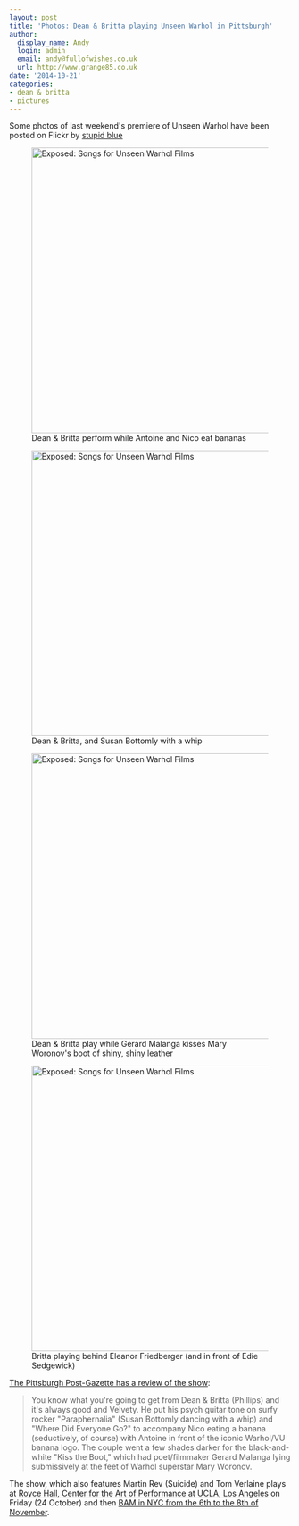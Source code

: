 ```yaml
---
layout: post
title: 'Photos: Dean & Britta playing Unseen Warhol in Pittsburgh'
author:
  display_name: Andy
  login: admin
  email: andy@fullofwishes.co.uk
  url: http://www.grange85.co.uk
date: '2014-10-21'
categories:
- dean & britta
- pictures
---
```

<p>Some photos of last weekend's premiere of Unseen Warhol have been posted on Flickr by <a href="https://www.flickr.com/photos/bluelaemmle/">stupid blue</a><br />
<figure class="caption aligncenter"><a href="https://www.flickr.com/photos/bluelaemmle/15564512766" title="Exposed: Songs for Unseen Warhol Films by stupid blue, on Flickr"><img src="https://farm6.staticflickr.com/5606/15564512766_f57d909680_z.jpg" width="640" height="512" alt="Exposed: Songs for Unseen Warhol Films"></a><figcaption class="caption-text">Dean & Britta perform while Antoine and Nico eat bananas</figcaption></figure></p>
<p><figure class="caption aligncenter"><a href="https://www.flickr.com/photos/bluelaemmle/15402081168" title="Exposed: Songs for Unseen Warhol Films by stupid blue, on Flickr"><img src="https://farm4.staticflickr.com/3933/15402081168_922be38103_z.jpg" width="640" height="512" alt="Exposed: Songs for Unseen Warhol Films"></a><figcaption class="caption-text">Dean & Britta, and Susan Bottomly with a whip</figcaption></figure></p>
<p><figure class="caption aligncenter"><a href="https://www.flickr.com/photos/bluelaemmle/15402080128" title="Exposed: Songs for Unseen Warhol Films by stupid blue, on Flickr"><img src="https://farm6.staticflickr.com/5600/15402080128_e0a3b8a6a8_z.jpg" width="640" height="512" alt="Exposed: Songs for Unseen Warhol Films"></a><figcaption class="caption-text">Dean & Britta play while Gerard Malanga kisses Mary Woronov's boot of shiny, shiny leather</figcaption></figure></p>
<p><figure class="caption aligncenter"><a href="https://www.flickr.com/photos/bluelaemmle/15585539601" title="Exposed: Songs for Unseen Warhol Films by stupid blue, on Flickr"><img src="https://farm4.staticflickr.com/3940/15585539601_577e8ba39f_z.jpg" width="640" height="512" alt="Exposed: Songs for Unseen Warhol Films"></a><figcaption class="caption-text">Britta playing behind Eleanor Friedberger (and in front of Edie Sedgewick)</figcaption></figure></p>
<p><a href="http://www.post-gazette.com/ae/music-reviews/2014/10/18/Unseen-Warhol-films-get-scored-from-five-diverse-artists/stories/201410180158">The Pittsburgh Post-Gazette has a review of the show</a>:</p>
<blockquote><p>You know what you're going to get from Dean & Britta (Phillips) and it's always good and Velvety. He put his psych guitar tone on surfy rocker "Paraphernalia" (Susan Bottomly dancing with a whip) and "Where Did Everyone Go?" to accompany Nico eating a banana (seductively, of course) with Antoine in front of the iconic Warhol/VU banana logo. The couple went a few shades darker for the black-and-white "Kiss the Boot," which had poet/filmmaker Gerard Malanga lying submissively at the feet of Warhol superstar Mary Woronov.</p></blockquote>
<p>The show, which also features Martin Rev (Suicide) and Tom Verlaine plays at <a href="http://cap.ucla.edu/calendar/details/warholexposed">Royce Hall, Center for the Art of Performance at UCLA, Los Angeles</a> on Friday (24 October) and then <a href="http://www.bam.org/music/2014/exposed-songs-for-unseen-warhol-films">BAM in NYC from the 6th to the 8th of November</a>.</p>
